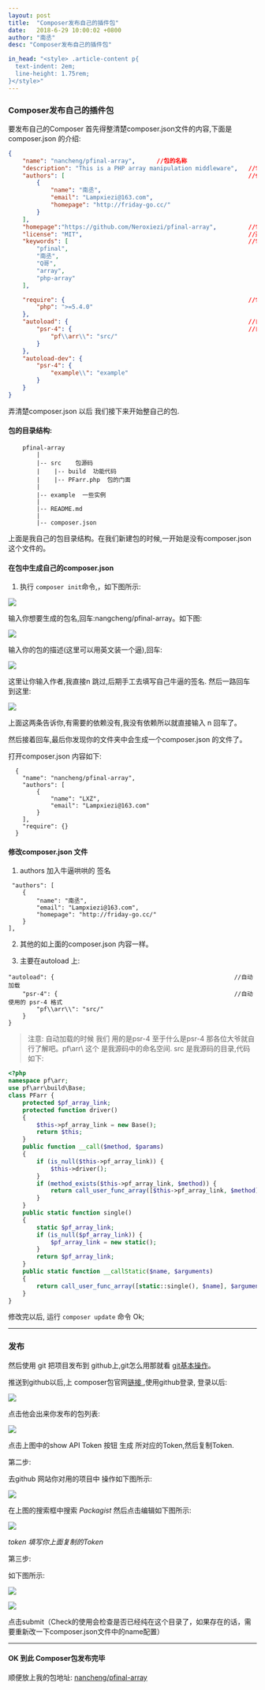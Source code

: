 ```yaml
---
layout: post
title:  "Composer发布自己的插件包"
date:   2018-6-29 10:00:02 +0800
author: "南丞"
desc: "Composer发布自己的插件包"

in_head: "<style> .article-content p{
  text-indent: 2em;
  line-height: 1.75rem;
}</style>"
---
```

### Composer发布自己的插件包

要发布自己的Composer 首先得整清楚composer.json文件的内容,下面是composer.json 的介绍:

```json
{
    "name": "nancheng/pfinal-array",      //包的名称
    "description": "This is a PHP array manipulation middleware",   //包的功能描述
    "authors": [                                                    //作者信息
        {
            "name": "南丞",
            "email": "Lampxiezi@163.com",
            "homepage": "http://friday-go.cc/"
        }
    ],
    "homepage":"https://github.com/Neroxiezi/pfinal-array",         //包的源码地址
    "license": "MIT",                                               //遵循的协议
    "keywords": [                                                   //包的关键字
        "pfinal",
        "南丞",
        "Q哥",
        "array",
        "php-array"
    ],

    "require": {                                                    //包的一些依赖
        "php": ">=5.4.0"
    },
    "autoload": {                                                   //自动加载
        "psr-4": {                                                  //自动使用的 psr-4 格式
            "pf\\arr\\": "src/"
        }
    },
    "autoload-dev": {
        "psr-4": {
            "example\\": "example"
        }
    }
}
```
弄清楚composer.json 以后 我们接下来开始整自己的包.

#### 包的目录结构:

```
    pfinal-array
        |
        |-- src    包源码
        |    |-- build  功能代码 
        |    |-- PFarr.php	包的门面
        |
        |-- example  一些实例
        |
        |-- README.md   
        |
        |-- composer.json
```
上面是我自己的包目录结构。在我们新建包的时候,一开始是没有composer.json这个文件的。

#### 在包中生成自己的composer.json

1. 执行 ```composer init```命令,，如下图所示:

  ![](/images/a.png)
  
  输入你想要生成的包名,回车:nangcheng/pfinal-array。如下图:

  ![](/images/b.png)
  
  输入你的包的描述(这里可以用英文装一个逼),回车:

  ![](/images/c.png)
  
  这里让你输入作者,我直接n  跳过,后期手工去填写自己牛逼的签名.
  然后一路回车到这里:

  ![](/images/d.png)

  上面这两条告诉你,有需要的依赖没有,我没有依赖所以就直接输入 n 回车了。

  然后接着回车,最后你发现你的文件夹中会生成一个composer.json 的文件了。

  打开composer.json 内容如下:

```
  {
    "name": "nancheng/pfinal-array",
    "authors": [
        {
            "name": "LXZ",
            "email": "Lampxiezi@163.com"
        }
    ],
    "require": {}
  }
```

#### 修改composer.json 文件

   1. authors 加入牛逼哄哄的 签名
   
     "authors": [  
        {
            "name": "南丞",
            "email": "Lampxiezi@163.com",
            "homepage": "http://friday-go.cc/"
        }
    ],
    
   2. 其他的如上面的composer.json 内容一样。

   3. 主要在autoload 上:

    "autoload": {                                                   //自动加载
        "psr-4": {                                                  //自动使用的 psr-4 格式
            "pf\\arr\\": "src/"
        }
    }

> 注意: 自动加载的时候 我们 用的是psr-4 至于什么是psr-4 那各位大爷就自行了解吧。pf\\arr\\ 这个 是我源码中的命名空间. src 是我源码的目录,代码如下:

```php
<?php
namespace pf\arr;
use pf\arr\build\Base;
class PFarr {
    protected $pf_array_link;
    protected function driver()
    {
        $this->pf_array_link = new Base();
        return $this;
    }
    public function __call($method, $params)
    {
        if (is_null($this->pf_array_link)) {
            $this->driver();
        }
        if (method_exists($this->pf_array_link, $method)) {
            return call_user_func_array([$this->pf_array_link, $method], $params);
        }
    }
    public static function single()
    {
        static $pf_array_link;
        if (is_null($pf_array_link)) {
            $pf_array_link = new static();
        }
        return $pf_array_link;
    }
    public static function __callStatic($name, $arguments)
    {
        return call_user_func_array([static::single(), $name], $arguments);
    }
}
```
修改完以后, 运行 ```composer update``` 命令 Ok;

------- 

### 发布

然后使用 git 把项目发布到 github上,git怎么用那就看 [git基本操作](http://friday-go.cc/Git-%E5%9F%BA%E6%9C%AC%E6%93%8D%E4%BD%9C)。

推送到github以后,上 composer包官网[链接 ](https://packagist.org/),使用github登录,
登录以后:

![](/images/f.png)

点击他会出来你发布的包列表:

![](/images/e.png)

点击上图中的show API Token 按钮 生成 所对应的Token,然后复制Token.

第二步:

   去github 网站你对用的项目中 操作如下图所示:

   ![](/images/g.png)

   在上图的搜索框中搜索 *Packagist* 然后点击编辑如下图所示:

   ![](/images/h.png)

   *token 填写你上面复制的Token*

第三步:
    
如下图所示:

![](/images/m.png)

![](/images/n.png)

   点击submit（Check的使用会检查是否已经纯在这个目录了，如果存在的话，需要重新改一下composer.json文件中的name配置）

---------------------------------------

#### OK 到此 Composer包发布完毕

顺便放上我的包地址: [nancheng/pfinal-array](https://packagist.org/packages/nancheng/pfinal-array)
